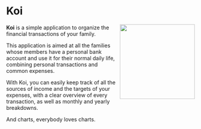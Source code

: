 # Koi

<img src="http://fc02.deviantart.net/fs41/f/2009/031/7/8/The_Koi_Fish_by_JaZaDesign.jpg" align="right" style="float:right;" width="200px" />


**Koi** is a simple application to organize the financial transactions of your family.

This application is aimed at all the families whose members have a personal bank account and use it for their normal daily life, combining personal transactions and common expenses.

With Koi, you can easily keep track of all the sources of income and the targets of your expenses, with a clear overview of every transaction, as well as monthly and yearly breakdowns.

And charts, everybody loves charts.
